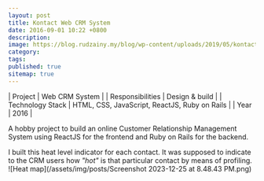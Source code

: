 ```yaml
---
layout: post
title: Kontact Web CRM System
date: 2016-09-01 10:22 +0800
description:
image: https://blog.rudzainy.my/blog/wp-content/uploads/2019/05/kontact-app-1.png
category:
tags:
published: true
sitemap: true
---
```


| Project | Web CRM System |
| Responsibilities | Design & build |
| Technology Stack | HTML, CSS, JavaScript, ReactJS, Ruby on Rails |
| Year | 2016 | 

A hobby project to build an online Customer Relationship Management System using ReactJS for the frontend and Ruby on Rails for the backend.


I built this heat level indicator for each contact. It was supposed to indicate to the CRM users how *"hot"* is that particular contact by means of profiling.
![Heat map](/assets/img/posts/Screenshot 2023-12-25 at 8.48.43 PM.png)
